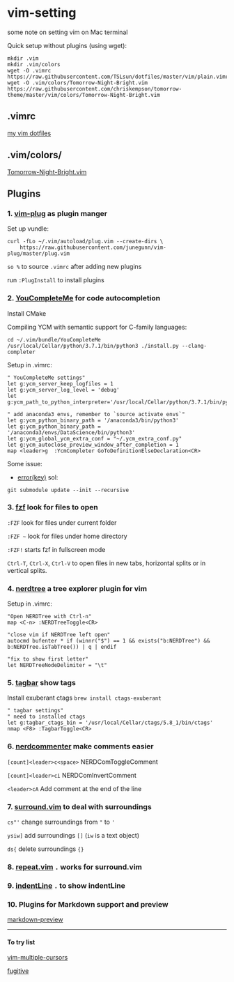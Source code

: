 # vim-setting

some note on setting vim on Mac terminal

Quick setup without plugins (using wget):

```shell
mkdir .vim
mkdir .vim/colors
wget -O .vimrc https://raw.githubusercontent.com/TSLsun/dotfiles/master/vim/plain.vimrc
wget -O .vim/colors/Tomorrow-Night-Bright.vim https://raw.githubusercontent.com/chriskempson/tomorrow-theme/master/vim/colors/Tomorrow-Night-Bright.vim
```

## .vimrc

[my vim dotfiles](https://github.com/TSLsun/dotfiles/tree/master/vim)

## .vim/colors/

[Tomorrow-Night-Bright.vim](https://github.com/chriskempson/tomorrow-theme/blob/master/vim/colors/Tomorrow-Night-Bright.vim)

## Plugins

### 1. [vim-plug](https://github.com/junegunn/vim-plug) as plugin manger

Set up vundle:

```shell
curl -fLo ~/.vim/autoload/plug.vim --create-dirs \
    https://raw.githubusercontent.com/junegunn/vim-plug/master/plug.vim
```

`so %` to source `.vimrc` after adding new plugins

run `:PlugInstall` to install plugins

### 2. [YouCompleteMe](http://valloric.github.io/YouCompleteMe/#mac-os-x) for code autocompletion

Install CMake

Compiling YCM with semantic support for C-family languages:

```shell
cd ~/.vim/bundle/YouCompleteMe
/usr/local/Cellar/python/3.7.1/bin/python3 ./install.py --clang-completer
```

Setup in .vimrc:

```shell
" YouCompleteMe settings"
let g:ycm_server_keep_logfiles = 1
let g:ycm_server_log_level = 'debug'
let g:ycm_path_to_python_interpreter='/usr/local/Cellar/python/3.7.1/bin/python3'

" add anaconda3 envs, remember to `source activate envs`"
let g:ycm_python_binary_path = '/anaconda3/bin/python3'
let g:ycm_python_binary_path = '/anaconda3/envs/DataScience/bin/python3'
let g:ycm_global_ycm_extra_conf = "~/.ycm_extra_conf.py"
let g:ycm_autoclose_preview_window_after_completion = 1
map <leader>g  :YcmCompleter GoToDefinitionElseDeclaration<CR>
```

Some issue:

* [error(key)](https://github.com/ycm-core/YouCompleteMe/issues/3511)
sol:

```shell
git submodule update --init --recursive
```

### 3. [fzf](https://github.com/junegunn/fzf) look for files to open

`:FZF` look for files under current folder

`:FZF ~` look for files under home directory

`:FZF!` starts fzf in fullscreen mode

`Ctrl-T`, `Ctrl-X`, `Ctrl-V` to open files in new tabs, horizontal splits or in vertical splits.

### 4. [nerdtree](https://github.com/scrooloose/nerdtree) a tree explorer plugin for vim

Setup in .vimrc:

```vimrc
"Open NERDTree with Ctrl-n"
map <C-n> :NERDTreeToggle<CR>

"close vim if NERDTree left open"
autocmd bufenter * if (winnr("$") == 1 && exists("b:NERDTree") && b:NERDTree.isTabTree()) | q | endif

"fix to show first letter"
let NERDTreeNodeDelimiter = "\t"
```

### 5. [tagbar]( https://github.com/majutsushi/tagbar) show tags

Install exuberant ctags
`brew install ctags-exuberant`

```vimrc
" tagbar settings"
" need to installed ctags
let g:tagbar_ctags_bin = '/usr/local/Cellar/ctags/5.8_1/bin/ctags'
nmap <F8> :TagbarToggle<CR>
```

### 6. [nerdcommenter](https://github.com/scrooloose/nerdcommenter) make comments easier

`[count]<leader>c<space>` NERDComToggleComment

`[count]<leader>ci` NERDComInvertComment

`<leader>cA` Add comment at the end of the line

### 7. [surround.vim](https://github.com/tpope/vim-surround) to deal with surroundings

`cs"'` change surroundings from `"` to `'`

`ysiw]` add surroundings `[]` (`iw` is a text object)

`ds{` delete surroundings `{}`

### 8. [repeat.vim](https://github.com/tpope/vim-repeat) `.` works for surround.vim

### 9. [indentLine](https://github.com/Yggdroot/indentLine) `.` to show indentLine

### 10. Plugins for Markdown support and preview

<!--[tabular](https://github.com/godlygeek/tabular)-->

<!--[vim-markdown](https://github.com/plasticboy/vim-markdown)-->

[markdown-preview](https://github.com/iamcco/markdown-preview.vim)

---

#### To try list

[vim-multiple-cursors](https://github.com/terryma/vim-multiple-cursors)

[fugitive](https://github.com/tpope/vim-fugitive)
